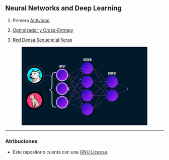 ## Neural Networks and Deep Learning
1. Primera [Actividad](https://github.com/Jeremy-22/RN/blob/main/Git_y_documentaci%C3%B3n_de_RNA/README.md) 

2. [Optimizador y Cross-Entropy](https://github.com/Jeremy-22/RN/blob/main/Optimizador_y_Cross-Entropy/README.md)

3. [Red Densa Secuencial Keras](https://github.dev/Jeremy-22/RN/blob/main/Red_densa_con_keras/REAME.md)


<p align="center">
  <img src="r.gif" width="400" height="250" />
</p>

---

### Atribuciones

- Este repositorio cuenta con una  [GNU License](https://github.com/Jeremy-22/RN/blob/main/LICENSE).
